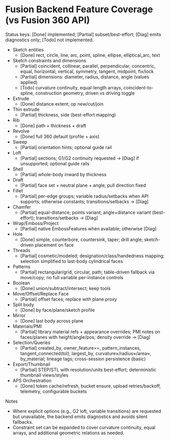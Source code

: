 # Fusion Backend Feature Coverage (vs Fusion 360 API)

Status keys: [Done] implemented; [Partial] subset/best-effort; [Diag] emits diagnostics only; [Todo] not implemented.

- Sketch entities
  - [Done] rect, circle, line, arc, point, spline, ellipse, elliptical_arc, text
- Sketch constraints and dimensions
  - [Partial] coincident, collinear, parallel, perpendicular, concentric, equal, horizontal, vertical, symmetry, tangent, midpoint, fix/lock
  - [Partial] dimensions: diameter, radius, distance, angle (values applied)
  - [Todo] curvature continuity, equal-length arrays, coincident-to-spline, construction geometry, driven vs driving toggle
- Extrude
  - [Done] distance extent; op new/cut/join
- Thin extrude
  - [Partial] thickness, side (best-effort mapping)
- Rib
  - [Done] path + thickness + draft
- Revolve
  - [Done] full 360 default (profile + axis)
- Sweep
  - [Partial] orientation hints; optional guide rail
- Loft
  - [Partial] sections; G1/G2 continuity requested → [Diag] if unsupported; optional guide rails
- Shell
  - [Partial] whole-body inward by thickness
- Draft
  - [Partial] face set + neutral plane + angle; pull direction fixed
- Fillet
  - [Partial] per-edge groups; variable radius/setbacks when API supports; otherwise constants; transitions/setbacks → [Diag]
- Chamfer
  - [Partial] equal-distance; points variant; angle+distance variant (best-effort); transitions/setbacks → [Diag]
- Wrap/Emboss/Project
  - [Partial] native EmbossFeatures when available; otherwise [Diag]
- Hole
  - [Done] simple, counterbore, countersink, taper; drill angle; sketch-driven placement on face
- Threads
  - [Partial] cosmetic/modeled; designation/class/handedness mapping; selection simplified to last-body cylindrical faces
- Patterns
  - [Partial] rectangular/grid, circular, path; table-driven fallback via move/copy; no full variable per-instance controls
- Boolean
  - [Done] union/subtract/intersect; keep tools
- Move/Offset/Replace Face
  - [Partial] offset faces; replace with plane proxy
- Split body
  - [Done] by face/plane/sketch profile
- Mirror
  - [Done] last body across plane
- Materials/PMI
  - [Partial] library material refs + appearance overrides; PMI notes on faces/planes with height/angle/pos; density override → [Diag]
- Selection/Queries
  - [Partial] created_by, owner_feature==, pattern_instances, tangent_connected(tol), largest_by, curvature≈/radius≈/area≈, by_material; lineage tags; cross-session persistence (basic)
- Export/Thumbnail
  - [Partial] STEP/STL with resolution/units best-effort; deterministic thumbnail views/styles
- APS Orchestration
  - [Done] token cache/refresh, bucket ensure, upload retries/backoff, telemetry, configurable buckets

Notes
- Where explicit options (e.g., G2 loft, variable transitions) are requested but unavailable, the backend emits diagnostics and avoids silent fallbacks.
- Constraint set can be expanded to cover curvature continuity, equal arrays, and additional geometric relations as needed.
